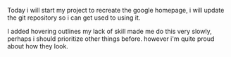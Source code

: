 Today i will start my project to recreate the google homepage, i will update the git repository so i can get used to using it.

I added hovering outlines my lack of skill made me do this very slowly, perhaps i should prioritize other things before. however i'm quite proud about how they look.